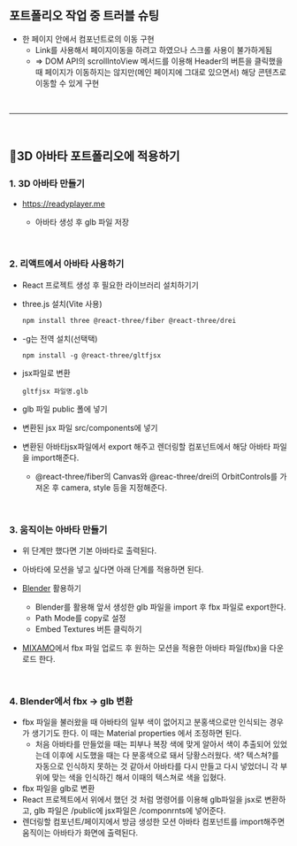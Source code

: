 ## 포트폴리오 작업 중 트러블 슈팅

* 한 페이지 안에서 컴포넌트로의 이동 구현
  - Link를 사용해서 페이지이동을 하려고 하였으나 스크롤 사용이 불가하게됨
  - => DOM API의 scrollIntoView 메서드를 이용해 Header의 버튼을 클릭했을 때 페이지가 이동하지는 않지만(메인 페이지에 그대로 있으면서) 해당 콘텐츠로 이동할 수 있게 구현

</br>

---

</br>

## 🧍3D 아바타 포트폴리오에 적용하기

### 1. 3D 아바타 만들기
- https://readyplayer.me

  - 아바타 생성 후 glb 파일 저장

</br>

### 2. 리액트에서 아바타 사용하기
- React 프로젝트 생성 후 필요한 라이브러리 설치하기기
- three.js 설치(Vite 사용)
  ```bash
  npm install three @react-three/fiber @react-three/drei
  ```
- -g는 전역 설치(선택택)
  ```
  npm install -g @react-three/gltfjsx
  ```

- jsx파일로 변환
  ```
  gltfjsx 파일명.glb
  ```

- glb 파일 public 폴에 넣기
- 변환된 jsx 파일 src/components에 넣기

- 변환된 아바타jsx파일에서 export 해주고 렌더링할 컴포넌트에서 해당 아바타 파일을 import해준다.
  - @react-three/fiber의 Canvas와 @reac-three/drei의 OrbitControls를 가져온 후 camera, style 등을 지정해준다.

</br>


### 3. 움직이는 아바타 만들기
- 위 단계만 했다면 기본 아바타로 출력된다.
- 아바타에 모션을 넣고 싶다면 아래 단계를 적용하면 된다.

-  [Blender](https://www.blender.org) 활용하기 
    - Blender를 활용해 앞서 생성한 glb 파일을 import 후 fbx 파일로 export한다.
    - Path Mode를 copy로 설정
    - Embed Textures 버튼 클릭하기

- [MIXAMO](https://www.mixamo.com/#/)에서 fbx 파일 업로드 후 원하는 모션을 적용한 아바타 파일(fbx)을 다운로드 한다.

</br>

### 4. Blender에서 fbx -> glb 변환
- fbx 파일을 불러왔을 때 아바타의 일부 색이 없어지고 분홍색으로만 인식되는 경우가 생기기도 한다. 이 때는 Material properties 에서 조정하면 된다.
  - 처음 아바타를 만들었을 때는 피부나 복장 색에 맞게 알아서 색이 추출되어 있었는데 이후에 시도했을 때는 다 분홍색으로 돼서 당황스러웠다. 색? 텍스쳐?를 자동으로 인식하지 못하는 것 같아서 아바타를 다시 만들고 다시 넣었더니 각 부위에 맞는 색을 인식하긴 해서 이때의 텍스쳐로 색을 입혔다.
- fbx 파일을 glb로 변환
- React 프로젝트에서 위에서 했던 것 처럼 명령어를 이용해 glb파일을 jsx로 변환하고, glb 파일은 /public에 jsx파일은 /componrnts에 넣어준다.
- 렌더링할 컴포넌트/페이지에서 방금 생성한 모션 아바타 컴포넌트를 import해주면 움직이는 아바타가 화면에 출력된다.

